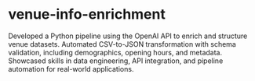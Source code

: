 # venue-info-enrichment
Developed a Python pipeline using the OpenAI API to enrich and structure venue datasets. Automated CSV-to-JSON transformation with schema validation, including demographics, opening hours, and metadata. Showcased skills in data engineering, API integration, and pipeline automation for real-world applications.
